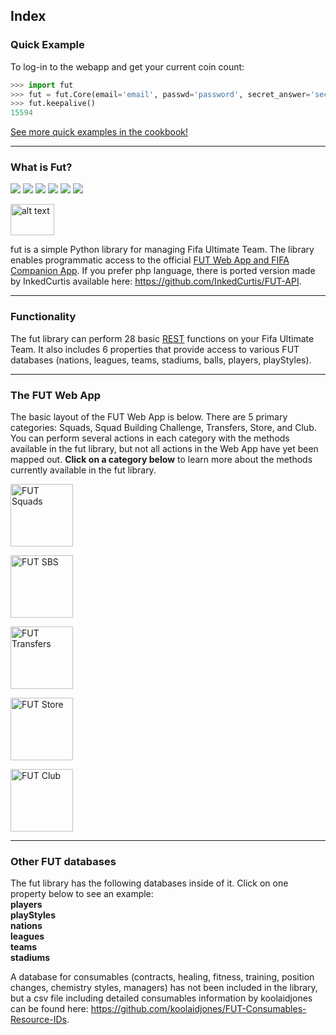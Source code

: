 ## Index 
### Quick Example
To log-in to the webapp and get your current coin count:

```python
>>> import fut
>>> fut = fut.Core(email='email', passwd='password', secret_answer='secret', platform='platform')
>>> fut.keepalive()
15594
```
[See more quick examples in the cookbook!](link)

---

### What is Fut?
[![](https://img.shields.io/pypi/v/fut.svg?raw=true)](https://pypi.python.org/pypi/fut)
[![](https://img.shields.io/pypi/l/fut.svg?raw=true)](https://pypi.python.org/pypi/fut)
[![](https://img.shields.io/pypi/pyversions/fut.svg?raw=true)](https://pypi.python.org/pypi/fut)
[![](https://travis-ci.org/futapi/fut.png?branch=master?raw=true)](https://pypi.python.org/pypi/fut)
[![](https://codecov.io/github/futapi/fut/coverage.svg?raw=true)](https://pypi.python.org/pypi/fut)
[![](https://api.codacy.com/project/badge/Grade/f599808fba2447c98253cf44cca86a1b?raw=true)](https://pypi.python.org/pypi/fut)  

[<img src="https://cdn.worldvectorlogo.com/logos/slack.svg" alt="alt text" width="70" height="50">](https://gentle-everglades-93932.herokuapp.com)

fut is a simple Python library for managing Fifa Ultimate Team. The library enables programmatic access to the official [FUT Web App and FIFA Companion App](https://www.easports.com/fifa/ultimate-team/web-app/). If you prefer php language, there is ported version made by InkedCurtis available here: https://github.com/InkedCurtis/FUT-API.

---

### Functionality

The fut library can perform 28 basic [REST](https://spring.io/understanding/REST) functions on your Fifa Ultimate Team. It also includes 6 properties that provide access to various FUT databases (nations, leagues, teams, stadiums, balls, players, playStyles).

---

### The FUT Web App

The basic layout of the FUT Web App is below. There are 5 primary categories: Squads, Squad Building Challenge, Transfers, Store, and Club. You can perform several actions in each category with the methods available in the fut library, but not all actions in the Web App have yet been mapped out. **Click on a category below** to learn more about the methods currently available in the fut library. 

[<img src="https://i.imgur.com/uvsXykU.png" alt="FUT Squads" style="height: 100px;"/>](https://jbt.github.io/markdown-editor/#ZZFPT9xADMXv+RRPyQVWKAtXKD206rGiEos4IISGiTexmni2M04hfHo8k6VC6m08fv7zfm6wn7VqGtz+mV2XYM8G3+cYSRS36pSqbzSGF3CCDgR/TKWcQthbuXjlIG5kXfDCOrAU5Wazttxs4E3bh7i0uBHCRDqEDvTKSa1pQCSd41p0GN1CMSEIljBHOOv9l5Byp7PSPcyKyYnriywiWFkEK02pXU0c01Ne00mH3c3uHi4SJChY/Dh31GGhHJShRgAjP0eXN6yqLzz1SNFf14PqIV1ut9za1xxbH6btnf/x9rbr2oP0Ndyo1/VqszYky0hWRNwPeomL8/PD61W9/VoVpj+L65TfFtnItpg6Oa2qT8GRRYKzjZJmwB2vfCNTOgM5P8AHUcfC0puFfYiTywq45wwnyAfG7O8/ii0eduU6/zT7UGbYnezGI8tvo2NMqX08aVbRUxY9ZdEpfi3mQ8p2qVB9Bw==)

[<img src="https://i.imgur.com/qHZ7jMZ.png" alt="FUT SBS" style="height: 100px;"/>](https://jbt.github.io/markdown-editor/#ZZFPT9xADMXv+RRPyQVWKAtXKD206rGiEos4IISGiTexmni2M04hfHo8k6VC6m08fv7zfm6wn7VqGtz+mV2XYM8G3+cYSRS36pSqbzSGF3CCDgR/TKWcQthbuXjlIG5kXfDCOrAU5Wazttxs4E3bh7i0uBHCRDqEDvTKSa1pQCSd41p0GN1CMSEIljBHOOv9l5Byp7PSPcyKyYnriywiWFkEK02pXU0c01Ne00mH3c3uHi4SJChY/Dh31GGhHJShRgAjP0eXN6yqLzz1SNFf14PqIV1ut9za1xxbH6btnf/x9rbr2oP0Ndyo1/VqszYky0hWRNwPeomL8/PD61W9/VoVpj+L65TfFtnItpg6Oa2qT8GRRYKzjZJmwB2vfCNTOgM5P8AHUcfC0puFfYiTywq45wwnyAfG7O8/ii0eduU6/zT7UGbYnezGI8tvo2NMqX08aVbRUxY9ZdEpfi3mQ8p2qVB9Bw==)

[<img src="https://i.imgur.com/yavAJma.png" alt="FUT Transfers" style="height: 100px;"/>](https://jbt.github.io/markdown-editor/#ZZFPT9xADMXv+RRPyQVWKAtXKD206rGiEos4IISGiTexmni2M04hfHo8k6VC6m08fv7zfm6wn7VqGtz+mV2XYM8G3+cYSRS36pSqbzSGF3CCDgR/TKWcQthbuXjlIG5kXfDCOrAU5Wazttxs4E3bh7i0uBHCRDqEDvTKSa1pQCSd41p0GN1CMSEIljBHOOv9l5Byp7PSPcyKyYnriywiWFkEK02pXU0c01Ne00mH3c3uHi4SJChY/Dh31GGhHJShRgAjP0eXN6yqLzz1SNFf14PqIV1ut9za1xxbH6btnf/x9rbr2oP0Ndyo1/VqszYky0hWRNwPeomL8/PD61W9/VoVpj+L65TfFtnItpg6Oa2qT8GRRYKzjZJmwB2vfCNTOgM5P8AHUcfC0puFfYiTywq45wwnyAfG7O8/ii0eduU6/zT7UGbYnezGI8tvo2NMqX08aVbRUxY9ZdEpfi3mQ8p2qVB9Bw==)

[<img src="https://i.imgur.com/oQpJmDZ.png" alt="FUT Store" style="height: 100px;"/>](https://jbt.github.io/markdown-editor/#ZZFPT9xADMXv+RRPyQVWKAtXKD206rGiEos4IISGiTexmni2M04hfHo8k6VC6m08fv7zfm6wn7VqGtz+mV2XYM8G3+cYSRS36pSqbzSGF3CCDgR/TKWcQthbuXjlIG5kXfDCOrAU5Wazttxs4E3bh7i0uBHCRDqEDvTKSa1pQCSd41p0GN1CMSEIljBHOOv9l5Byp7PSPcyKyYnriywiWFkEK02pXU0c01Ne00mH3c3uHi4SJChY/Dh31GGhHJShRgAjP0eXN6yqLzz1SNFf14PqIV1ut9za1xxbH6btnf/x9rbr2oP0Ndyo1/VqszYky0hWRNwPeomL8/PD61W9/VoVpj+L65TfFtnItpg6Oa2qT8GRRYKzjZJmwB2vfCNTOgM5P8AHUcfC0puFfYiTywq45wwnyAfG7O8/ii0eduU6/zT7UGbYnezGI8tvo2NMqX08aVbRUxY9ZdEpfi3mQ8p2qVB9Bw==)

[<img src="https://i.imgur.com/m8WVY9X.png" alt="FUT Club" style="height: 100px;"/>](https://jbt.github.io/markdown-editor/#ZZFPT9xADMXv+RRPyQVWKAtXKD206rGiEos4IISGiTexmni2M04hfHo8k6VC6m08fv7zfm6wn7VqGtz+mV2XYM8G3+cYSRS36pSqbzSGF3CCDgR/TKWcQthbuXjlIG5kXfDCOrAU5Wazttxs4E3bh7i0uBHCRDqEDvTKSa1pQCSd41p0GN1CMSEIljBHOOv9l5Byp7PSPcyKyYnriywiWFkEK02pXU0c01Ne00mH3c3uHi4SJChY/Dh31GGhHJShRgAjP0eXN6yqLzz1SNFf14PqIV1ut9za1xxbH6btnf/x9rbr2oP0Ndyo1/VqszYky0hWRNwPeomL8/PD61W9/VoVpj+L65TfFtnItpg6Oa2qT8GRRYKzjZJmwB2vfCNTOgM5P8AHUcfC0puFfYiTywq45wwnyAfG7O8/ii0eduU6/zT7UGbYnezGI8tvo2NMqX08aVbRUxY9ZdEpfi3mQ8p2qVB9Bw==)

---

### Other FUT databases

The fut library has the following databases inside of it. Click on one property below to see an example:  
**players**  
**playStyles**  
**nations**  
**leagues**  
**teams**  
**stadiums**

A database for consumables (contracts, healing, fitness, training, position changes, chemistry styles, managers) has not been included in the library, but a csv file including detailed consumables information by koolaidjones can be found here: https://github.com/koolaidjones/FUT-Consumables-Resource-IDs.


